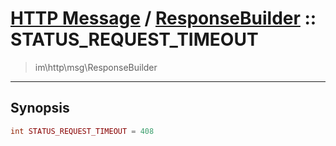# [HTTP Message](http.md) / [ResponseBuilder](http-ResponseBuilder.md) :: STATUS_REQUEST_TIMEOUT
 > im\http\msg\ResponseBuilder
____

## Synopsis
```php
int STATUS_REQUEST_TIMEOUT = 408
```
